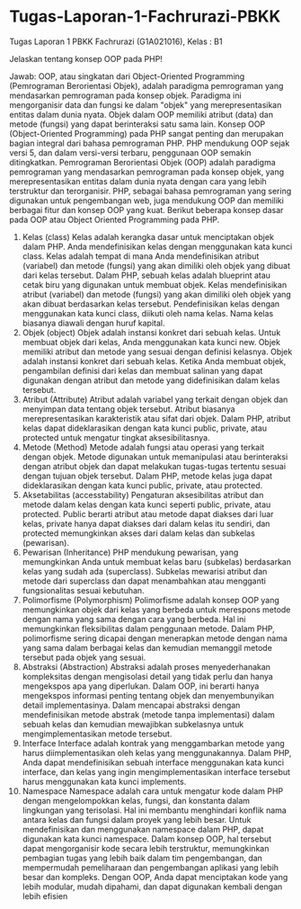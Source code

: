 # Tugas-Laporan-1-Fachrurazi-PBKK
Tugas Laporan 1 PBKK Fachrurazi (G1A021016), Kelas : B1

Jelaskan tentang konsep OOP pada PHP!

Jawab:
	OOP, atau singkatan dari Object-Oriented Programming (Pemrograman Berorientasi Objek), adalah paradigma pemrograman yang mendasarkan pemrograman pada konsep objek. Paradigma ini mengorganisir data dan fungsi ke dalam "objek" yang merepresentasikan entitas dalam dunia nyata. Objek dalam OOP memiliki atribut (data) dan metode (fungsi) yang dapat berinteraksi satu sama lain. Konsep OOP (Object-Oriented Programming) pada PHP sangat penting dan merupakan bagian integral dari bahasa pemrograman PHP. PHP mendukung OOP sejak versi 5, dan dalam versi-versi terbaru, penggunaan OOP semakin ditingkatkan. Pemrograman Berorientasi Objek (OOP) adalah paradigma pemrograman yang mendasarkan pemrograman pada konsep objek, yang merepresentasikan entitas dalam dunia nyata dengan cara yang lebih terstruktur dan terorganisir. PHP, sebagai bahasa pemrograman yang sering digunakan untuk pengembangan web, juga mendukung OOP dan memiliki berbagai fitur dan konsep OOP yang kuat. Berikut beberapa konsep dasar pada OOP atau Object Oriented Programming pada PHP.
1. Kelas (class)
	Kelas adalah kerangka dasar untuk menciptakan objek dalam PHP. Anda mendefinisikan kelas dengan menggunakan kata kunci class. Kelas adalah tempat di mana Anda mendefinisikan atribut (variabel) dan metode (fungsi) yang akan dimiliki oleh objek yang dibuat dari kelas tersebut. Dalam PHP, sebuah kelas adalah blueprint atau cetak biru yang digunakan untuk membuat objek. Kelas mendefinisikan atribut (variabel) dan metode (fungsi) yang akan dimiliki oleh objek yang akan dibuat berdasarkan kelas tersebut. Pendefinisikan kelas dengan menggunakan kata kunci class, diikuti oleh nama kelas. Nama kelas biasanya diawali dengan huruf kapital.
2. Objek (object)
	Objek adalah instansi konkret dari sebuah kelas. Untuk membuat objek dari kelas, Anda menggunakan kata kunci new. Objek memiliki atribut dan metode yang sesuai dengan definisi kelasnya. Objek adalah instansi konkret dari sebuah kelas. Ketika Anda membuat objek, pengambilan definisi dari kelas dan membuat salinan yang dapat digunakan dengan atribut dan metode yang didefinisikan dalam kelas tersebut.
3. Atribut (Attribute)
	Atribut adalah variabel yang terkait dengan objek dan menyimpan data tentang objek tersebut. Atribut biasanya merepresentasikan karakteristik atau sifat dari objek. Dalam PHP, atribut kelas dapat dideklarasikan dengan kata kunci public, private, atau protected untuk mengatur tingkat aksesibilitasnya.
4. Metode (Method)
Metode adalah fungsi atau operasi yang terkait dengan objek. Metode digunakan untuk memanipulasi atau berinteraksi dengan atribut objek dan dapat melakukan tugas-tugas tertentu sesuai dengan tujuan objek tersebut. Dalam PHP, metode kelas juga dapat dideklarasikan dengan kata kunci public, private, atau protected.
5. Aksetabilitas (accesstability)
	Pengaturan aksesibilitas atribut dan metode dalam kelas dengan kata kunci seperti public, private, atau protected. Public berarti atribut atau metode dapat diakses dari luar kelas, private hanya dapat diakses dari dalam kelas itu sendiri, dan protected memungkinkan akses dari dalam kelas dan subkelas (pewarisan).
6. Pewarisan (Inheritance)
PHP mendukung pewarisan, yang memungkinkan Anda untuk membuat kelas baru (subkelas) berdasarkan kelas yang sudah ada (superclass). Subkelas mewarisi atribut dan metode dari superclass dan dapat menambahkan atau mengganti fungsionalitas sesuai kebutuhan.
7. Polimorfisme (Polymorphism)
Polimorfisme adalah konsep OOP yang memungkinkan objek dari kelas yang berbeda untuk merespons metode dengan nama yang sama dengan cara yang berbeda. Hal ini memungkinkan fleksibilitas dalam penggunaan metode. Dalam PHP, polimorfisme sering dicapai dengan menerapkan metode dengan nama yang sama dalam berbagai kelas dan kemudian memanggil metode tersebut pada objek yang sesuai.
8. Abstraksi (Abstraction)
	Abstraksi adalah proses menyederhanakan kompleksitas dengan mengisolasi detail yang tidak perlu dan hanya mengekspos apa yang diperlukan. Dalam OOP, ini berarti hanya mengekspos informasi penting tentang objek dan menyembunyikan detail implementasinya. Dalam mencapai abstraksi dengan mendefinisikan metode abstrak (metode tanpa implementasi) dalam sebuah kelas dan kemudian mewajibkan subkelasnya untuk mengimplementasikan metode tersebut.
9. Interface
	Interface adalah kontrak yang menggambarkan metode yang harus diimplementasikan oleh kelas yang menggunakannya. Dalam PHP, Anda dapat mendefinisikan sebuah interface menggunakan kata kunci interface, dan kelas yang ingin mengimplementasikan interface tersebut harus menggunakan kata kunci implements.
10. Namespace
	Namespace adalah cara untuk mengatur kode dalam PHP dengan mengelompokkan kelas, fungsi, dan konstanta dalam lingkungan yang terisolasi. Hal ini membantu menghindari konflik nama antara kelas dan fungsi dalam proyek yang lebih besar. Untuk mendefinisikan dan menggunakan namespace dalam PHP, dapat digunakan kata kunci namespace.
	Dalam konsep OOP, hal tersebut dapat mengorganisir kode secara lebih terstruktur, memungkinkan pembagian tugas yang lebih baik dalam tim pengembangan, dan mempermudah pemeliharaan dan pengembangan aplikasi yang lebih besar dan kompleks. Dengan OOP, Anda dapat menciptakan kode yang lebih modular, mudah dipahami, dan dapat digunakan kembali dengan lebih efisien
